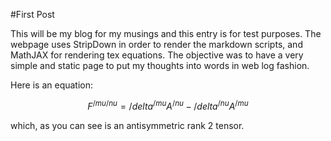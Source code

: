 #First Post

This will be my blog for my musings and this entry is for test purposes. The webpage uses StripDown in order to render the markdown scripts, and MathJAX for rendering tex equations. The objective was to have a very simple and static page to put my thoughts into words in web log fashion. 

Here is an equation: 

$$ F^{/mu /nu} = /delta^{/mu} A^{/nu} - /delta^{/nu} A^{/mu} $$

which, as you can see is an antisymmetric rank 2 tensor. 